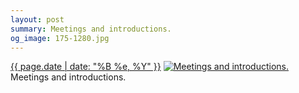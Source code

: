 ```yaml
---
layout: post
summary: Meetings and introductions.
og_image: 175-1280.jpg
---
```


<p>
  <time><a href="/175">{{ page.date | date: "%B %e, %Y" }}</a></time>
  <a href="/175"><img src="{{ site.assets_url }}/175-640.jpg" srcset="{{ site.assets_url }}/175-1280.jpg 1280w, {{ site.assets_url }}/175-960.jpg 960w, {{ site.assets_url }}/175-640.jpg 640w, {{ site.assets_url }}/175-320.jpg 320w" sizes="(min-width: 700px) 50vw, calc(100vw - 2rem)" alt="Meetings and introductions." /></a>
  <span>Meetings and introductions.</span>
</p>
